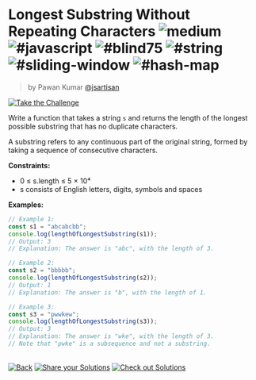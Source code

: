<!--info-header-start--><h1>Longest Substring Without Repeating Characters <img src="https://img.shields.io/badge/-medium-d9901a" alt="medium"/> <img src="https://img.shields.io/badge/-%23javascript-999" alt="#javascript"/> <img src="https://img.shields.io/badge/-%23blind75-999" alt="#blind75"/> <img src="https://img.shields.io/badge/-%23string-999" alt="#string"/> <img src="https://img.shields.io/badge/-%23sliding--window-999" alt="#sliding-window"/> <img src="https://img.shields.io/badge/-%23hash--map-999" alt="#hash-map"/></h1><blockquote><p>by Pawan Kumar <a href="https://github.com/jsartisan" target="_blank">@jsartisan</a></p></blockquote><p><a href="https://frontend-challenges.com/challenges/211-longest-substring-without-repeating-characters" target="_blank"><img src="https://img.shields.io/badge/-Take%20the%20Challenge-0d99ff?logo=javascript&logoColor=white" alt="Take the Challenge"/></a> </p><!--info-header-end-->

Write a function that takes a string `s` and returns the length of the longest possible substring that has no duplicate characters.

A substring refers to any continuous part of the original string, formed by taking a sequence of consecutive characters.

**Constraints:**
- 0 ≤ s.length ≤ 5 × 10⁴
- s consists of English letters, digits, symbols and spaces

**Examples:**

```typescript
// Example 1:
const s1 = "abcabcbb";
console.log(lengthOfLongestSubstring(s1));
// Output: 3
// Explanation: The answer is "abc", with the length of 3.

// Example 2:
const s2 = "bbbbb";
console.log(lengthOfLongestSubstring(s2));
// Output: 1
// Explanation: The answer is "b", with the length of 1.

// Example 3:
const s3 = "pwwkew";
console.log(lengthOfLongestSubstring(s3));
// Output: 3
// Explanation: The answer is "wke", with the length of 3.
// Note that "pwke" is a subsequence and not a substring.
```


<!--info-footer-start--><br><a href="../../README.md" target="_blank"><img src="https://img.shields.io/badge/-Back-grey" alt="Back"/></a> <a href="https://github.com/jsartisan/frontend-challenges/issues/new?template=answer.md&labels=answer,211,undefined&title=211%20-%20Longest%20Substring%20Without%20Repeating%20Characters%20-%20undefined&body=" target="_blank"><img src="https://img.shields.io/badge/-Share%20your%20Solutions-teal" alt="Share your Solutions"/></a> <a href="https://github.com/jsartisan/frontend-challenges/issues?q=label%3A211+label%3Aanswer+sort%3Areactions-%2B1-desc" target="_blank"><img src="https://img.shields.io/badge/-Check%20out%20Solutions-de5a77?logo=awesome-lists&logoColor=white" alt="Check out Solutions"/></a> <!--info-footer-end-->
